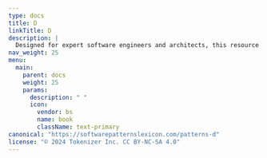 ```yaml
---
type: docs
title: D
linkTitle: D
description: |
  Designed for expert software engineers and architects, this resource delves deep into creational, structural, behavioral, and concurrency patterns, leveraging D's unique features like templates, mixins, metaprogramming, and compile-time function execution. 
nav_weight: 25
menu:
  main:
    parent: docs
    weight: 25
    params:
      description: " "
      icon:
        vendor: bs
        name: book
        className: text-primary
canonical: "https://softwarepatternslexicon.com/patterns-d"
license: "© 2024 Tokenizer Inc. CC BY-NC-SA 4.0"
---
```

